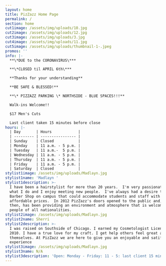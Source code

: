 ```yaml
---
layout: home
title: PizZazz Home Page
permalink: /
section: home
cut1image: /assets/img/uploads/10.jpg
cut2image: /assets/img/uploads/12.jpg
cut3image: /assets/img/uploads/3.jpg
cut4image: /assets/img/uploads/11.jpg
cut5image: /assets/img/uploads/thumbnail-1-.jpeg
promos: ''
info: |-
  **\*DUE to the CORONAVIRUS\***

  **\*CLOSED til APRIL 6th\*** 

  **Thanks for your understanding**

  **BE SAFE & BLESSED!**

  **\* PIZZAZZ PARKING \* NORTHSIDE - BLUE SPACES!!!**

  Walk-ins Welcome!!

  $17 Men's Cuts

  Last client taken 15 minutes before close
hours: |-
  | Day       | Hours            |
  | --------- | ---------------- |
  | Sunday    | Closed           |
  | Monday    | 11 a.m. - 5 p.m. |
  | Tuesday   | 11 a.m.-  5 p.m. |
  | Wednesday | 11 a.m. - 5 p.m. |
  | Thursday  | 11 a.m. - 5 p.m. |
  | Friday    | 11 a.m. - 5 p.m. |
  | Saturday  | Closed           |
stylist1image: /assets/img/uploads/Madlayn.jpg
stylist1name: 'Madlayn '
stylist1description: >-
  I have been a hairstylist for more than 20 years.  I'm very passionate about
  what I do and I enjoy meeting new people.  I've always had a desire to open a
  Barber Shop on campus that could accommodate students and staff with
  affordable prices.  In 2012 PizZazz's doors opened to the public and, since
  then, has been providing an environment and atmosphere that is welcoming to
  people of all nationalities.
stylist2image: /assets/img/uploads/Madlayn.jpg
stylist2name: Sherri
stylist2description: >-
  I was raised on Southside of Chicago. I earned my Cosmetologist License in
  2010. I have a true love for my craft. I get help others feel great about
  themselves. At PizZazz we are here to give you an enjoyable and satifying
  experience
stylist3image: /assets/img/uploads/Madlayn.jpg
stylist3name: N/A
stylist3description: 'Open: Monday - Friday: 11 - 5: last client 15 minutes before close!'
---
```

